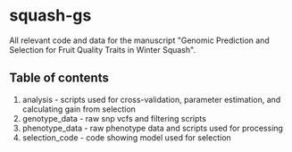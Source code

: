 # squash-gs
All relevant code and data for the manuscript "Genomic Prediction and Selection for Fruit Quality Traits in Winter Squash".

## Table of contents
1. analysis - scripts used for cross-validation, parameter estimation, and calculating gain from selection
2. genotype_data - raw snp vcfs and filtering scripts
3. phenotype_data - raw phenotype data and scripts used for processing
4. selection_code - code showing model used for selection
